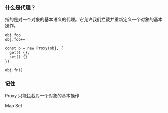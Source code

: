 ### 什么是代理？

指的是对一个对象的基本语义的代理。它允许我们拦截并重新定义一个对象的基本操作。

```
obj.foo
obj.foo++

const p = new Proxy(obj, {
  get() {},
  set() {}
})
```

```
obj.fn()
```

### 记住

Proxy 只能拦截对一个对象的基本操作

Map  Set